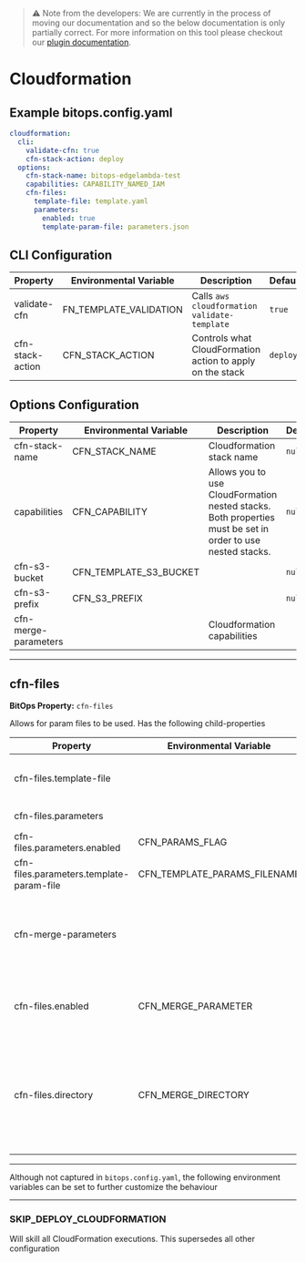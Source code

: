 > ⚠️ Note from the developers: We are currently in the process of moving our documentation and so the below documentation is only partially correct. For more information on this tool please checkout our [plugin documentation](https://github.com/bitops-plugins/cloudformation).

# Cloudformation

## Example bitops.config.yaml
```yaml
cloudformation:
  cli:
    validate-cfn: true
    cfn-stack-action: deploy
  options:
    cfn-stack-name: bitops-edgelambda-test
    capabilities: CAPABILITY_NAMED_IAM
    cfn-files:
      template-file: template.yaml
      parameters:
        enabled: true
        template-param-file: parameters.json
```

## CLI Configuration

| Property         | Environmental Variable | Description                                               | Default  | Required |
| ---------------- | ---------------------- | --------------------------------------------------------- | -------- | -------- |
| validate-cfn     | FN_TEMPLATE_VALIDATION | Calls `aws cloudformation validate-template`              | `true`   |          |
| cfn-stack-action | CFN_STACK_ACTION       | Controls what CloudFormation action to apply on the stack | `deploy` |          |

## Options Configuration

| Property             | Environmental Variable | Description                                                  | Default | Required |
| -------------------- | ---------------------- | ------------------------------------------------------------ | ------- | -------- |
| cfn-stack-name       | CFN_STACK_NAME         | Cloudformation stack name                                    | `null`  |          |
| capabilities         | CFN_CAPABILITY         | Allows you to use CloudFormation nested stacks. Both properties must be set in order to use nested stacks. | `null`  |          |
| cfn-s3-bucket        | CFN_TEMPLATE_S3_BUCKET |                                                              | `null`  |          |
| cfn-s3-prefix        | CFN_S3_PREFIX          |                                                              | `null`  |          |
| cfn-merge-parameters |                        | Cloudformation capabilities                                  |         |          |

-------------------
## cfn-files
**BitOps Property:** `cfn-files`

Allows for param files to be used. Has the following child-properties

| Property                                 | Environmental Variable       | Description                                                  | Default      | Required |
| ---------------------------------------- | ---------------------------- | ------------------------------------------------------------ | ------------ | -------- |
| cfn-files.template-file                  |                              | Template file to apply the params against                    |              |          |
| cfn-files.parameters                     |                              | Additional parameters.                                       |              |          |
| cfn-files.parameters.enabled             | CFN_PARAMS_FLAG              |                                                              | `true`       |          |
| cfn-files.parameters.template-param-file | CFN_TEMPLATE_PARAMS_FILENAME |                                                              | `null`       |          |
| cfn-merge-parameters                     |                              | Allows for param files to be used. Has the following child-properties |              |          |
| cfn-files.enabled                        | CFN_MERGE_PARAMETER          | True if optional option should be used.                      | `false`      |          |
| cfn-files.directory                      | CFN_MERGE_DIRECTORY          | The directory within the ansible workspace that contains json files that will be merged. | `parameters` |          |

-------------------


Although not captured in `bitops.config.yaml`, the following environment variables can be set to further customize the behaviour

-------------------
### SKIP_DEPLOY_CLOUDFORMATION
Will skill all CloudFormation executions. This supersedes all other configuration
